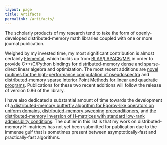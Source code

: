 ```yaml
---
layout: page
title: Artifacts
permalink: /artifacts/
---
```


The scholarly products of my research tend to take the form of
openly-developed distributed-memory math libraries coupled with one or more 
journal publication. 

Weighed by my invested time, my most significant 
contribution is almost certainly 
<a href="http://libelemental.org">Elemental</a>, which builds up from
<a href="http://netlib.org/blas">BLAS</a>/<a href="http://netlib.org/lapack">LAPACK</a>/<a href="http://en.wikipedia.org/wiki/Message_Passing_Interface">MPI</a> in order to provide C++/C/Python bindings for distributed-memory dense and 
sparse-direct linear algebra and optimization. The most recent additions are <a href="http://libelemental.org/documentation/dev/lapack_like/spectral/Pseudospectra.html">novel routines for the high-performance computation of pseudospectra</a> and <a href="http://libelemental.org/documentation/dev/optimization.html">distributed-memory sparse Interior Point Methods for linear and quadratic programs</a>. Publications for these two recent additions will follow the release of version 0.86 of the library.

I have also dedicated a substantial amount of time towards the development of <a href="https://github.com/poulson/dist-butterfly">a distributed-memory butterfly algorithm for Egorov-like operators on uniform domains</a>, <a href="https://github.com/poulson/PSP">distributed-memory sweeping preconditioners</a>, and <a href="https://bitbucket.org/poulson/dmhm">the distributed-memory inversion of H-matrices with standard low-rank admissiblity conditions</a>. The outlier in this
list is that my work on distributed-memory H-matrices has not yet been submitted
for publication due to the immense gulf that is sometimes present between 
asymptotically-fast and practically-fast algorithms.
